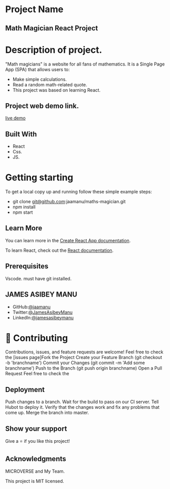 # Project Name 
##  Math Magician React Project

# Description of project.
"Math magicians" is a website for all fans of mathematics. It is a Single Page App (SPA) that allows users to:
- Make simple calculations.
- Read a random math-related quote.
- This project was based on learning React.

## Project web demo link.
[live demo](https://timely-sprite-6d1f1f.netlify.app)

## Built With 
- React
- Css. 
- JS.

# Getting starting 
To get a local copy up and running follow these simple example steps:

- git clone git@github.com:jaamanu/maths-magician.git
- npm install
- npm start

## Learn More

You can learn more in the [Create React App documentation](https://facebook.github.io/create-react-app/docs/getting-started).

To learn React, check out the [React documentation](https://reactjs.org/).

## Prerequisites
 Vscode. 
 must have git installed.
   

## JAMES ASIBEY MANU

- GitHub:[@jaamanu](https://github.com/jaamanu)
- Twitter:[@JamesAsibeyManu](https://twitter.com/JamesAsibeyManu)
- LinkedIn:[@jamesasibeymanu](https://www.linkedin.com/in/jamesasibeymanu)


# 🤝 Contributing
 Contributions, issues, and feature requests are welcome! Feel free to check the [issues page]Fork the Project Create your Feature Branch (git checkout -b 'branchname') Commit your Changes (git commit -m 'Add some branchname') Push to the Branch (git push origin branchname) Open a Pull Request Feel free to check the

 ## Deployment
  Push changes to a branch. Wait for the build to pass on our CI server. Tell Hubot to deploy it. Verify that the changes work and fix any problems that come up. Merge the branch into master.

## Show your support 
Give a ⭐️ if you like this project!

## Acknowledgments 
MICROVERSE and My Team.

This project is MIT licensed.
